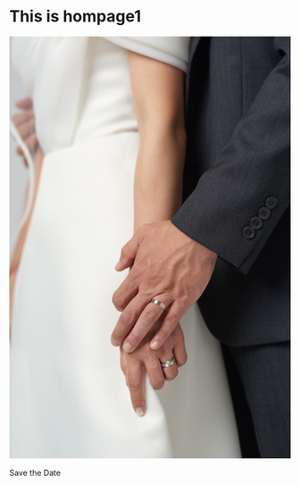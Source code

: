 <html>
<head>
  <title> Hellow World! </title>
  <link href="./CSS" rel="stylesheet">

</head>
<body>
  <h1> This is hompage1 </h1>
  <div class="user-wrap">
    <div class = "user-image">
        <img src="./Picture/240525 studioc2 0274.jpg">
    </div>
    <div class="user-text">
      <p>Save the Date</p>
    </div>
    
  </div>
</body>
</html>
